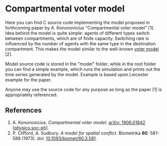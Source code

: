 # Compartmental voter model

Here you can find C source code implementing the model proposed in forthcoming
paper by A. Kononovicius "Compartmental voter model" [1]. Idea behind the
model is quite simple: agents of different types switch between compartments,
which are of finite capacity. Switching rate is influenced by the number of
agents with the same type in the destination compartment. This makes the model
similar to the well-known
[voter model](http://rf.mokslasplius.lt/rinkejo-modelis/) [2].

Model source code is stored in the "model" folder, while in the root folder you
can find a simple example, which runs the simulation and prints out the time
series generated by the model. Example is based upon Leicester example for the
paper.

Anyone may use the source code for any purpose as long as the paper [1]
is appropriately referenced.

## References

1. A. Kononovicius. *Compartmental voter model*.
[arXiv: 1906.01842 [physics.soc-ph]](https://arxiv.org/abs/1906.01842).
2. P. Clifford, A. Sudbury. *A model for spatial conflict*. Biometrika **60**:
581-588 (1973). doi: [10.1093/biomet/60.3.581](https://dx.doi.org/10.1093/biomet/60.3.581).
